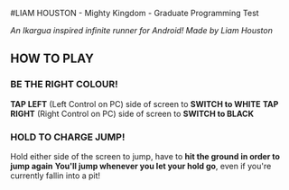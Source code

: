 #LIAM HOUSTON - Mighty Kingdom - Graduate Programming Test

*An Ikargua inspired infinite runner for Android! Made by Liam Houston*

## HOW TO PLAY

### BE THE RIGHT COLOUR!
**TAP LEFT** (Left Control on PC) side of screen to **SWITCH to WHITE**
**TAP RIGHT** (Right Control on PC) side of screen to **SWITCH to BLACK**

### HOLD TO CHARGE JUMP!
Hold either side of the screen to jump, have to **hit the ground in order to jump again**
**You'll jump whenever you let your hold go**, even if you're currently fallin into a pit!
